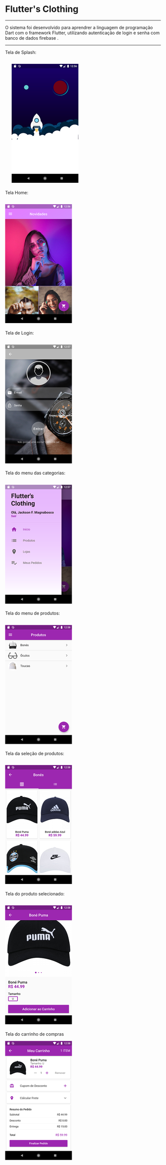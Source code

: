 Flutter's Clothing
===============================================

--------------------

O sistema foi desenvolvido para aprendrer a linguagem de programação Dart com o framework Flutter, utilizando autenticação de login e senha com banco de dados firebase .

--------------------
Tela de Splash:

 ![](https://github.com/jacksonn455/loja_virtual_flutter/blob/master/foto%20(1).png)
 --------------------
 Tela Home:
 
 ![](https://github.com/jacksonn455/loja_virtual_flutter/blob/master/foto%20(2).png)
 --------------------
 Tela de Login:
 
 ![](https://github.com/jacksonn455/loja_virtual_flutter/blob/master/foto%20(3).png)
 --------------------
 Tela do menu das categorias:
 
 ![](https://github.com/jacksonn455/loja_virtual_flutter/blob/master/foto%20(4).png)
 --------------------
 Tela do menu de produtos:
 
 ![](https://github.com/jacksonn455/loja_virtual_flutter/blob/master/foto%20(0).png)
 --------------------
 Tela da seleção de produtos:
 
 ![](https://github.com/jacksonn455/loja_virtual_flutter/blob/master/foto%20(6).png)
 --------------------
 Tela do produto selecionado:
 
 ![](https://github.com/jacksonn455/loja_virtual_flutter/blob/master/foto%20(7).png)
 --------------------
 Tela do carrinho de compras
 
 ![](https://github.com/jacksonn455/loja_virtual_flutter/blob/master/foto%20(8).png)
 
